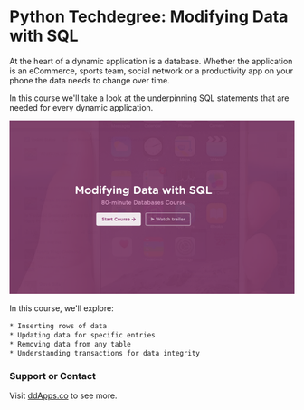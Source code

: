 # Python Techdegree: Modifying Data with SQL
At the heart of a dynamic application is a database. Whether the application is an eCommerce, sports team, social network or a productivity app on your phone the data needs to change over time.

In this course we'll take a look at the underpinning SQL statements that are needed for every dynamic application.

![](banner.png?raw=true)

In this course, we'll explore:

    * Inserting rows of data
    * Updating data for specific entries 
    * Removing data from any table
    * Understanding transactions for data integrity

### Support or Contact
Visit [ddApps.co](http://ddapps.co) to see more.
